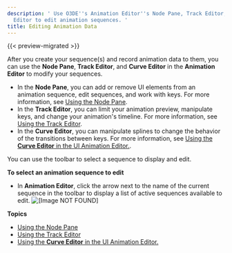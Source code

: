 ```yaml
---
description: ' Use O3DE''s Animation Editor''s Node Pane, Track Editor, and Curve
  Editor to edit animation sequences. '
title: Editing Animation Data
---
```


{{< preview-migrated >}}

After you create your sequence\(s\) and record animation data to them, you can use the **Node Pane**, **Track Editor**, and **Curve Editor** in the **Animation Editor** to modify your sequences\.
+ In the **Node Pane**, you can add or remove UI elements from an animation sequence, edit sequences, and work with keys\. For more information, see [Using the Node Pane](/docs/user-guide/user-interface/animation/using-node-pane.md)\.
+ In the **Track Editor**, you can limit your animation preview, manipulate keys, and change your animation's timeline\. For more information, see [Using the Track Editor](/docs/user-guide/user-interface/animation/track-editor.md)\.
+ In the **Curve Editor**, you can manipulate splines to change the behavior of the transitions between keys\. For more information, see [Using the **Curve Editor** in the UI Animation Editor\.](/docs/user-guide/user-interface/animation/curve-editor.md)\.

You can use the toolbar to select a sequence to display and edit\.

**To select an animation sequence to edit**
+ In **Animation Editor**, click the arrow next to the name of the current sequence in the toolbar to display a list of active sequences available to edit\.
![\[Image NOT FOUND\]](/images/user-guide/ui-animation-selecting.png)

**Topics**
+ [Using the Node Pane](/docs/user-guide/user-interface/animation/using-node-pane.md)
+ [Using the Track Editor](/docs/user-guide/user-interface/animation/track-editor.md)
+ [Using the **Curve Editor** in the UI Animation Editor\.](/docs/user-guide/user-interface/animation/curve-editor.md)
